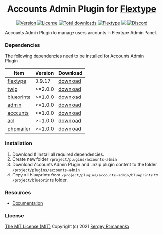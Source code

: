 <h1 align="center">Accounts Admin Plugin for <a href="https://flextype.org/">Flextype</a></h1>

<p align="center">
<a href="https://github.com/flextype-plugins/accounts-admin/releases"><img alt="Version" src="https://img.shields.io/github/release/flextype-plugins/accounts-admin.svg?label=version&color=black"></a> <a href="https://github.com/flextype-plugins/accounts-admin"><img src="https://img.shields.io/badge/license-MIT-blue.svg?color=black" alt="License"></a> <a href="https://github.com/flextype-plugins/accounts-admin"><img src="https://img.shields.io/github/downloads/flextype-plugins/accounts-admin/total.svg?color=black" alt="Total downloads"></a> <a href="https://github.com/flextype/flextype"><img src="https://img.shields.io/badge/Flextype-0.9.16-green.svg?color=black" alt="Flextype"></a> <a title="Crowdin" target="_blank" href="https://crowdin.com/project/flextype-plugin-accounts-admin"><img src="https://badges.crowdin.net/flextype-plugin-accounts-admin/localized.svg"></a> <a href="https://flextype.org/discord"><img src="https://img.shields.io/discord/423097982498635778.svg?logo=discord&colorB=728ADA&label=Discord%20Chat" alt="Discord"></a>
</p>

Accounts Admin Plugin to manage users accounts in Flextype Admin Panel.

### Dependencies

The following dependencies need to be installed for Accounts Admin Plugin.

| Item | Version | Download |
|---|---|---|
| [flextype](https://github.com/flextype/flextype) | 0.9.17 | [download](https://github.com/flextype/flextype/releases) |
| [twig](https://github.com/flextype-plugins/twig) | >=2.0.0 | [download](https://github.com/flextype-plugins/twig/releases) |
| [blueprints](https://github.com/flextype-plugins/blueprints) | >=1.0.0 | [download](https://github.com/flextype-plugins/blueprints/releases) |
| [admin](https://github.com/flextype-plugins/admin) | >=1.0.0 | [download](https://github.com/flextype-plugins/admin/releases) |
| [accounts](https://github.com/flextype-plugins/accounts) | >=1.0.0 | [download](https://github.com/flextype-plugins/accounts/releases) |
| [acl](https://github.com/flextype-plugins/acl) | >=1.0.0 | [download](https://github.com/flextype-plugins/acl/releases) |
| [phpmailer](https://github.com/flextype-plugins/phpmailer) | >=1.0.0 | [download](https://github.com/flextype-plugins/phpmailer/releases) |

### Installation

1. Download & Install all required dependencies.
2. Create new folder `/project/plugins/accounts-admin`
3. Download Accounts Admin Plugin and unzip plugin content to the folder `/project/plugins/accounts-admin`
4. Copy all blueprints from `/project/plugins/accounts-admin/blueprints` to `/project/blueprints` folder.

### Resources

* [Documentation](https://flextype.org/downloads/extend/plugins/accounts-admin)

### License
[The MIT License (MIT)](https://github.com/flextype-plugins/accounts-admin/blob/master/LICENSE.txt)
Copyright (c) 2021 [Sergey Romanenko](https://github.com/Awilum)
